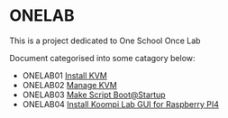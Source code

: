 # ONELAB

This is a project dedicated to One School Once Lab 

Document categorised into some catagory below:

*   ONELAB01 [Install KVM](/filemd/install-kvm.md) 
*   ONELAB02 [Manage KVM](/filemd/manage-kvm.md) 
*   ONELAB03 [Make Script Boot@Startup](/filemd/startup-boot-script.md)
*   ONELAB04 [Install Koompi Lab GUI for Raspberry PI4](/filemd/install-Koompi-lab-GUI-rpi4.md)
